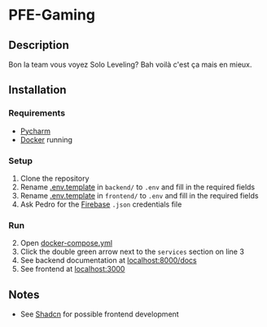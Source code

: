 # PFE-Gaming

## Description

Bon la team vous voyez Solo Leveling? Bah voilà c'est ça mais en mieux.

## Installation

### Requirements

- [Pycharm](https://www.jetbrains.com/pycharm/download/)
- [Docker](https://docs.docker.com/get-docker/) running

### Setup

1. Clone the repository
2. Rename [.env.template](backend/.env.template) in `backend/` to `.env` and fill in the required fields
3. Rename [.env.template](frontend/.env.template) in `frontend/` to `.env` and fill in the required fields
4. Ask Pedro for the [Firebase](https://console.firebase.google.com/) `.json` credentials file

### Run

2. Open [docker-compose.yml](docker-compose.yml)
3. Click the double green arrow next to the `services` section on line 3
4. See backend documentation at [localhost:8000/docs](http://localhost:8000/docs)
5. See frontend at [localhost:3000](http://localhost:3000)

## Notes

- See [Shadcn](https://ui.shadcn.com/docs) for possible frontend development

